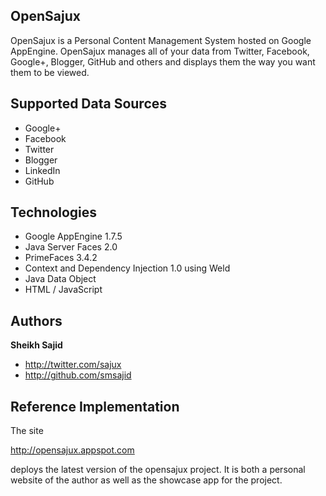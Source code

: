 ## OpenSajux
OpenSajux is a Personal Content Management System hosted on Google AppEngine. OpenSajux manages all of your data from Twitter, Facebook, Google+, Blogger, GitHub and others and displays them the way you want them to be viewed.

## Supported Data Sources
+ Google+
+ Facebook
+ Twitter
+ Blogger
+ LinkedIn
+ GitHub

## Technologies
+ Google AppEngine 1.7.5
+ Java Server Faces 2.0
+ PrimeFaces 3.4.2
+ Context and Dependency Injection 1.0 using Weld
+ Java Data Object
+ HTML / JavaScript

## Authors
**Sheikh Sajid**
+ http://twitter.com/sajux
+ http://github.com/smsajid

## Reference Implementation
The site 

http://opensajux.appspot.com

deploys the latest version of the opensajux project. It is both a personal website of the author as well as the showcase app for the project.
